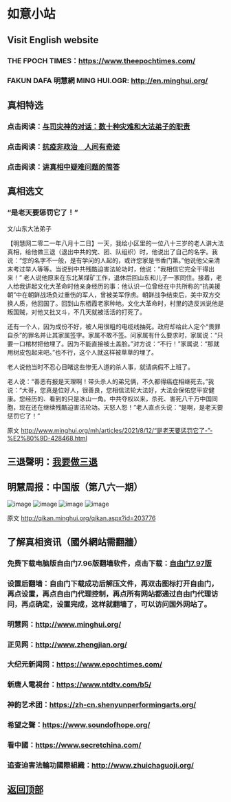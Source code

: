 # 如意小站

## Visit English website

### THE FPOCH TIMES：https://www.theepochtimes.com/

### FAKUN DAFA 明慧網 MING HUI.OGR: http://en.minghui.org/

## 真相特选

### 点击阅读：[与司灾神的对话：数十种灾难和大法弟子的职责](https://github.com/pinhe91/jcxw1/tree/main) 

### 点击阅读：[抗疫非政治　人间有奇迹](https://github.com/pinhe91/jcxw2/tree/main) 

### 点击阅读：[讲真相中疑难问题的简答](https://github.com/pinhe91/jcxw3/blob/main/README.md)

## 真相选文

### “是老天要惩罚它了！”

文/山东大法弟子

【明慧网二零二一年八月十二日】一天，我给小区里的一位八十三岁的老人讲大法真相，给他做三退（退出中共的党、团、队组织）时，他说出了自己的名字。我说：“您的名字不一般，是有学问的人起的，或许您家是书香门第。”他说他父亲清末考过举人等等。当说到中共残酷迫害法轮功时，他说：“我相信它完全干得出来！”
老人说他原来在东北某煤矿工作，退休后回山东和儿子一家同住。接着，老人给我讲起文化大革命时他亲身经历的事：他认识一位曾经在中共所称的“抗美援朝”中在朝鲜战场负过重伤的军人，曾被美军俘虏。朝鲜战争结束后，美中双方交换人质，他回国了。回到山东栖霞老家种地。文化大革命时，村里的造反派说他是叛国贼，对他又批又斗，不几天就被活活的打死了。

还有一个人，因为成份不好，被人用很粗的电缆线抽死。政府却给此人定个“畏罪自杀”的罪名并让其家属签字。家属不敢不签。问家属有什么要求时，家属说：“只要一口棺材把他埋了。因为不能直接被土盖脸。”对方说：“不行！”家属说：“那就用树皮包起来吧。”也不行，这个人就这样被草草的埋了。

老人说他当时不忍心目睹这些惨无人道的杀人事，就请病假不上班了。

老人说：“善恶有报是天理啊！带头杀人的弟兄俩，不久都得癌症相继死去。”我说：“大哥，您真是位好人，很善良，您相信法轮大法好，大法会保佑您平安健康。您经历的、看到的只是冰山一角。中共夺权以来，杀死、害死八千万中国同胞，现在还在继续残酷迫害法轮功。天怒人怨！”老人直点头说：“是啊，是老天要惩罚它了！”

原文 http://www.minghui.org/mh/articles/2021/8/12/“是老天要惩罚它了-”-%E2%80%9D-428468.html

## 三退聲明：[我要做三退](http://tuidang.ddns.net/)

## 明慧周报：中国版（第八六一期）

![image](https://user-images.githubusercontent.com/79625284/128477303-24efb116-a60c-474f-b1ca-1a905aaa71c0.png)
![image](https://user-images.githubusercontent.com/79625284/128477427-064c0065-2b26-4f20-860b-3da5d9798ca8.png)
![image](https://user-images.githubusercontent.com/79625284/128477511-00d3467c-22eb-4f07-af27-aad89f3f87cf.png)
![image](https://user-images.githubusercontent.com/79625284/128477575-7b056c78-6387-4a5a-b96c-cda69444b9d0.png)

原文 http://qikan.minghui.org/qikan.aspx?id=203776

## 了解真相资讯（國外網站需翻牆）

### 免费下载电脑版自由门7.96版翻墙软件，点击下载：[自由门7.97版](https://github.com/pinhe91/tuiguang/files/6839679/fg797r.zip)

### 设置后翻墙：自由门下载成功后解压文件，再双击图标打开自由门，再点设置，再点自由门代理控制，再点所有网站都通过自由门代理访问，再点确定，设置完成，这样就翻墙了，可以访问国外网站了。

### 明慧网：http://www.minghui.org/

### 正见网：http://www.zhengjian.org/

### 大纪元新闻网：https://www.epochtimes.com/

### 新唐人電視台：https://www.ntdtv.com/b5/

### 神韵艺术团：https://zh-cn.shenyunperformingarts.org/

### 希望之聲：https://www.soundofhope.org/

### 看中國：https://www.secretchina.com/

### 追查迫害法輪功國際組織：http://www.zhuichaguoji.org/

## [返回顶部](https://git.io/Js3EY)

